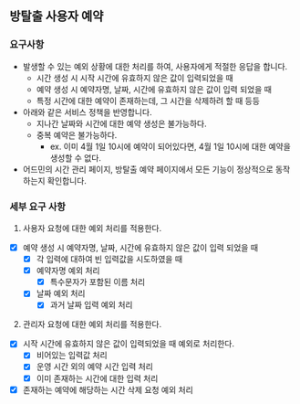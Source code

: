 ## 방탈출 사용자 예약

### 요구사항

- 발생할 수 있는 예외 상황에 대한 처리를 하여, 사용자에게 적절한 응답을 합니다.
    - 시간 생성 시 시작 시간에 유효하지 않은 값이 입력되었을 때
  - 예약 생성 시 예약자명, 날짜, 시간에 유효하지 않은 값이 입력 되었을 때
  - 특정 시간에 대한 예약이 존재하는데, 그 시간을 삭제하려 할 때 등등
- 아래와 같은 서비스 정책을 반영합니다.
  - 지나간 날짜와 시간에 대한 예약 생성은 불가능하다.
  - 중복 예약은 불가능하다.
    - ex. 이미 4월 1일 10시에 예약이 되어있다면, 4월 1일 10시에 대한 예약을 생성할 수 없다.
- 어드민의 시간 관리 페이지, 방탈출 예약 페이지에서 모든 기능이 정상적으로 동작하는지 확인합니다.

### 세부 요구 사항

1. 사용자 요청에 대한 예외 처리를 적용한다.

- [x] 예약 생성 시 예약자명, 날짜, 시간에 유효하지 않은 값이 입력 되었을 때
  - [x] 각 입력에 대하여 빈 입력값을 시도하였을 때
  - [x] 예약자명 예외 처리 
    - [x] 특수문자가 포함된 이름 처리 
  - [x] 날짜 예외 처리
    - [x] 과거 날짜 입력 예외 처리 

2. 관리자 요청에 대한 예외 처리를 적용한다.

- [x] 시작 시간에 유효하지 않은 값이 입력되었을 때 예외로 처리한다.
    - [x] 비어있는 입력값 처리
    - [x] 운영 시간 외의 예약 시간 입력 처리
    - [x] 이미 존재하는 시간에 대한 입력 처리
- [x] 존재하는 예약에 해당하는 시간 삭제 요청 예외 처리
